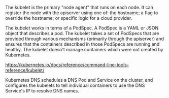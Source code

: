 The kubelet is the primary "node agent" that runs on each node. It can register the node with the apiserver using one of: the hostname; a flag to override the hostname; or specific logic for a cloud provider.

The kubelet works in terms of a PodSpec. A PodSpec is a YAML or JSON object that describes a pod. The kubelet takes a set of PodSpecs that are provided through various mechanisms (primarily through the apiserver) and ensures that the containers described in those PodSpecs are running and healthy. The kubelet doesn't manage containers which were not created by Kubernetes.

https://kubernetes.io/docs/reference/command-line-tools-reference/kubelet/

Kubernetes DNS schedules a DNS Pod and Service on the cluster, and configures the kubelets to tell individual containers to use the DNS Service's IP to resolve DNS names.

